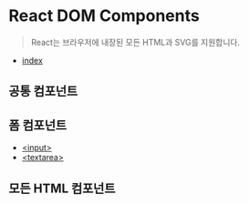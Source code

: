 # React DOM Components

> React는 브라우저에 내장된 모든 HTML과 SVG를 지원합니다.

- [index](./index.md)

## 공통 컴포넌트

## 폼 컴포넌트

- [\<input>](./input.md)
- [\<textarea>](./textarea.md)

## 모든 HTML 컴포넌트
